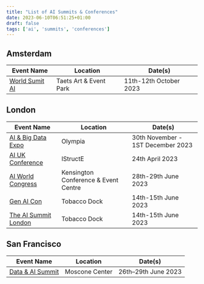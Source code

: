 ```yaml
---
title: "List of AI Summits & Conferences"
date: 2023-06-10T06:51:25+01:00
draft: false
tags: ['ai', 'summits', 'conferences']
---
```


## Amsterdam
| Event Name | Location | Date(s) |
| ---------- | -------- | ------- |
| [World Sumit AI](https://worldsummit.ai/) | Taets Art & Event Park | 11th-12th October 2023 |

## London
| Event Name | Location | Date(s) |
| ---------- | -------- | ------- |
| [AI & Big Data Expo](https://www.ai-expo.net/global/) | Olympia | 30th November - 1ST December 2023 | 
| [AI UK Conference](https://www.westminsterinsight.com/events/artificial-intelligence-and-machine-learning-conference/) | IStructE | 24th April 2023 |
| [AI World Congress](https://aiconference.london/) | Kensington Conference & Event Centre | 28th-29th June 2023 |
| [Gen AI Con](https://generativeaiconference.org/) | Tobacco Dock | 14th-15th June 2023 |
| [The AI Summit London](https://london.theaisummit.com/) | Tobacco Dock | 14th-15th June 2023 |

## San Francisco
| Event Name | Location | Date(s) |
| ---------- | -------- | ------- |
| [Data & AI Summit](https://www.databricks.com/dataaisummit/) | Moscone Center | 26th–29th June 2023 |
